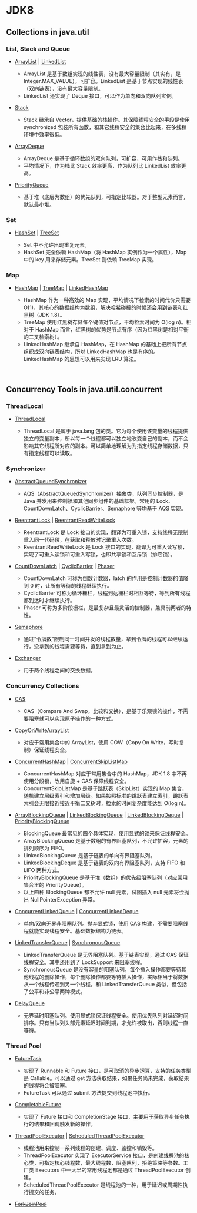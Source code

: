 ﻿# JDK8

## Collections in java.util

### List, Stack and Queue

* [ArrayList](https://github.com/Augustvic/Blogs/tree/master/JDK8/md/Collections/ArrayList.md) | [LinkedList](https://github.com/Augustvic/Blogs/tree/master/JDK8/md/Collections/LinkedList.md)

  - ArrayList 是基于数组实现的线性表，没有最大容量限制（其实有，是 Integer.MAX_VALUE），可扩容。LinkedList 是基于节点实现的线性表（双向链表），没有最大容量限制。
  - LinkedList 还实现了 Deque 接口，可以作为单向和双向队列实例。

* [Stack](https://github.com/Augustvic/Blogs/tree/master/JDK8/md/Collections/Stack.md)

  - Stack 继承自 Vector，提供基础的栈操作。其保障线程安全的手段是使用 synchronized 包装所有函数，和其它线程安全的集合比起来，在多线程环境中效率很低。

* [ArrayDeque](https://github.com/Augustvic/Blogs/tree/master/JDK8/md/Collections/ArrayDeque.md)

  - ArrayDeque 是基于循环数组的双向队列，可扩容，可用作栈和队列。
  - 平均情况下，作为栈比 Stack 效率更高，作为队列比 LinkedList 效率更高。

* [PriorityQueue](https://github.com/Augustvic/Blogs/tree/master/JDK8/md/Collections/PriorityQueue.md)

  - 基于堆（底层为数组）的优先队列，可指定比较器。对于整型元素而言，默认最小堆。

### Set

* [HashSet](https://github.com/Augustvic/Blogs/tree/master/JDK8/md/Collections/HashSet.md) | [TreeSet](https://github.com/Augustvic/Blogs/tree/master/JDK8/md/Collections/TreeSet.md)

  - Set 中不允许出现重复元素。
  - HashSet 完全依赖 HashMap（将 HashMap 实例作为一个属性），Map 中的 key 用来存储元素。TreeSet 则依赖 TreeMap 实现。

### Map

* [HashMap](https://github.com/Augustvic/Blogs/tree/master/JDK8/md/Collections/HashMap.md) | [TreeMap](https://github.com/Augustvic/Blogs/tree/master/JDK8/md/Collections/TreeMap.md) | [LinkedHashMap](https://github.com/Augustvic/Blogs/tree/master/JDK8/md/Collections/LinkedHashMap.md)

  - HashMap 作为一种高效的 Map 实现，平均情况下检索的时间代价只需要 O(1)，其核心的数据结构为数组，解决哈希碰撞的时候还会用到链表和红黑树（JDK 1.8）。
  - TreeMap 使用红黑树存储每个键值对节点，平均检索时间为 O(log n)。相对于 HashMap 而言，红黑树的优势是节点有序（因为红黑树是相对平衡的二叉检索树）。
  - LinkedHashMap 继承自 HashMap，在 HashMap 的基础上把所有节点组织成双向链表结构，所以 LinkedHashMap 也是有序的。LinkedHashMap 的思想可以用来实现 LRU 算法。

&nbsp;

## Concurrency Tools in java.util.concurrent

### ThreadLocal

* [ThreadLocal](https://github.com/Augustvic/Blogs/tree/master/JDK8/md/JUC/ThreadLocal.md)

  - ThreadLocal 是属于 java.lang 包的类。它为每个使用该变量的线程提供独立的变量副本，所以每一个线程都可以独立地改变自己的副本，而不会影响其它线程所对应的副本。可以简单地理解为为指定线程存储数据，只有指定线程可以读取。

### Synchronizer

* [AbstractQueuedSynchronizer](https://github.com/Augustvic/Blogs/tree/master/JDK8/md/JUC/AbstractQueuedSynchronizer.md)

  - AQS（AbstractQueuedSynchronizer）抽象类，队列同步控制器，是 Java 并发用来控制锁和其他同步组件的基础框架。常用的 Lock、CountDownLatch、CyclicBarrier、Semaphore 等均基于 AQS 实现。

* [ReentrantLock](https://github.com/Augustvic/Blogs/tree/master/JDK8/md/JUC/ReentrantLock.md) | [ReentrantReadWriteLock](https://github.com/Augustvic/Blogs/tree/master/JDK8/md/JUC/ReentrantReadWriteLock.md)

  - ReentrantLock 是 Lock 接口的实现，翻译为可重入锁，支持线程无限制重入同一代码段，在获取和释放时记录重入次数。
  - ReentrantReadWriteLock 是 Lock 接口的实现，翻译为可重入读写锁，实现了可重入读锁和可重入写锁，也即共享锁和互斥锁（排它锁）。

* [CountDownLatch](https://github.com/Augustvic/Blogs/tree/master/JDK8/md/JUC/CountDownLatch.md) | [CyclicBarrier](https://github.com/Augustvic/Blogs/tree/master/JDK8/md/JUC/CyclicBarrier.md) | [Phaser](https://github.com/Augustvic/Blogs/tree/master/JDK8/md/JUC/Phaser.md)

  - CountDownLatch 可称为倒数计数器，latch 的作用是控制计数器的值降到 0 时，让所有等待的线程继续执行。
  - CyclicBarrier 可称为循环栅栏，线程到达栅栏时相互等待，等到所有线程都到达时才继续执行。
  - Phaser 可称为多阶段栅栏，是最复杂且最灵活的控制器，兼具前两者的特性。

* [Semaphore](https://github.com/Augustvic/Blogs/tree/master/JDK8/md/JUC/Semaphore.md)

  - 通过“令牌数”限制同一时间并发的线程数量，拿到令牌的线程可以继续运行，没拿到的线程需要等待，直到拿到为止。

* [Exchanger](https://github.com/Augustvic/Blogs/tree/master/JDK8/md/JUC/Exchanger.md)

  - 用于两个线程之间的交换数据。

### Concurrency Collections

* [CAS](https://github.com/Augustvic/Blogs/tree/master/JDK8/md/JUC/CAS.md)

  - CAS（Compare And Swap，比较和交换），是基于乐观锁的操作，不需要阻塞就可以实现原子操作的一种方式。

* [CopyOnWriteArrayList](https://github.com/Augustvic/Blogs/tree/master/JDK8/md/JUC/JUCCollections/CopyOnWriteArrayList.md)

  - 对应于常用集合中的 ArrayList，使用 COW（Copy On Write，写时复制）保证线程安全。

* [ConcurrentHashMap](https://github.com/Augustvic/Blogs/tree/master/JDK8/md/JUC/JUCCollections/ConcurrentHashMap.md) | [ConcurrentSkipListMap](https://github.com/Augustvic/Blogs/tree/master/JDK8/md/JUC/JUCCollections/ConcurrentSkipListMap.md)

  - ConcurrentHashMap 对应于常用集合中的 HashMap，JDK 1.8 中不再使用分段锁，改用自旋 + CAS 保障线程安全。
  - ConcurrentSkipListMap 是基于跳跃表（SkipList）实现的 Map 集合，随机建立层级索引和增加层级。如果按照标准的跳跃表建立索引，跳跃表索引会无限接近接近平衡二叉树时，检索的时间复杂度能达到 O(log n)。

* [ArrayBlockingQueue](https://github.com/Augustvic/Blogs/tree/master/JDK8/md/JUC/JUCCollections/ArrayBlockingQueue.md) | [LinkedBlockingQueue](https://github.com/Augustvic/Blogs/tree/master/JDK8/md/JUC/JUCCollections/LinkedBlockingQueue.md) | [LinkedBlockingDeque](https://github.com/Augustvic/Blogs/tree/master/JDK8/md/JUC/JUCCollections/LinkedBlockingDeque.md) | [PriorityBlockingQueue](https://github.com/Augustvic/Blogs/tree/master/JDK8/md/JUC/JUCCollections/PriorityBlockingQueue.md)

  - BlockingQueue 最常见的四个具体实现，使用显式的锁来保证线程安全。
  - ArrayBlockingQueue 是基于数组的有界阻塞队列，不允许扩容，元素的排列顺序为 FIFO。
  - LinkedBlockingQueue 是基于链表的单向有界阻塞队列。
  - LinkedBlockingDeque 是基于链表的双向有界阻塞队列，支持 FIFO 和 LIFO 两种方式。
  - PriorityBlockingQueue 是基于堆（数组）的优先级阻塞队列（对应常用集合里的 PriorityQueue）。
  - 以上四种 BlockingQueue 都不允许 null 元素，试图插入 null 元素将会抛出 NullPointerException 异常。

* [ConcurrentLinkedQueue](https://github.com/Augustvic/Blogs/tree/master/JDK8/md/JUC/JUCCollections/ConcurrentLinkedQueue.md) | [ConcurrentLinkedDeque](https://github.com/Augustvic/Blogs/tree/master/JDK8/md/JUC/JUCCollections/ConcurrentLinkedDeque.md)

  - 单向/双向无界非阻塞队列。抛弃显式锁，使用 CAS 构建，不需要阻塞线程就能实现线程安全。基础数据结构为链表。

* [LinkedTransferQueue](https://github.com/Augustvic/Blogs/tree/master/JDK8/md/JUC/JUCCollections/LinkedTransferQueue.md) | [SynchronousQueue](https://github.com/Augustvic/Blogs/tree/master/JDK8/md/JUC/JUCCollections/SynchronousQueue.md)

  - LinkedTransferQueue 是无界阻塞队列。基于链表实现，通过 CAS 保证线程安全。其中还用到了 LockSupport 来阻塞线程。
  - SynchronousQueue 是没有容量的阻塞队列，每个插入操作都要等待其他线程的删除操作，每个删除操作都要等待插入操作，实际相当于将数据从一个线程传递到另一个线程。和 LinkedTransferQueue 类似，但包括了公平和非公平两种模式。

* [DelayQueue](https://github.com/Augustvic/Blogs/tree/master/JDK8/md/JUC/JUCCollections/DelayQueue.md)

  - 无界延时阻塞队列。使用显式锁保证线程安全。使用优先队列对延迟时间排序。只有当队列头部元素延迟时间到期，才允许被取出，否则线程一直等待。

### Thread Pool

* [FutureTask](https://github.com/Augustvic/Blogs/tree/master/JDK8/md/JUC/FutureTask.md)

  - 实现了 Runnable 和 Future 接口，是可取消的异步运算，支持的任务类型是 Callable。可以通过 get 方法获取结果，如果任务尚未完成，获取结果的线程将会被阻塞。
  - FutureTask 可以通过 submit 方法提交到线程池中执行。

* [CompletableFuture](https://github.com/Augustvic/Blogs/tree/master/JDK8/md/JUC/CompletableFuture.md)

  - 实现了 Future 接口和 CompletionStage 接口，主要用于获取异步任务执行的结果和回调触发新的操作。

* [ThreadPoolExecutor](https://github.com/Augustvic/Blogs/tree/master/JDK8/md/JUC/ThreadPoolExecutor.md) | [ScheduledThreadPoolExecutor](https://github.com/Augustvic/Blogs/tree/master/JDK8/md/JUC/ScheduledThreadPoolExecutor.md)

  - 线程池用来控制一系列线程的创建、调度、监控和销毁等。
  - ThreadPoolExecutor 实现了 ExecutorService 接口，是创建线程池的核心类，可指定核心线程数，最大线程数，阻塞队列，拒绝策略等参数。工厂类 Executors 中一大半的常用线程池都是通过 ThreadPoolExecutor 创建。
  - ScheduledThreadPoolExecutor 是线程池的一种，用于延迟或周期性执行提交的任务。

* [~~ForkJoinPool~~](https://github.com/Augustvic/Blogs/tree/master/JDK8/md/JUC/ForkJoinPool.md)
